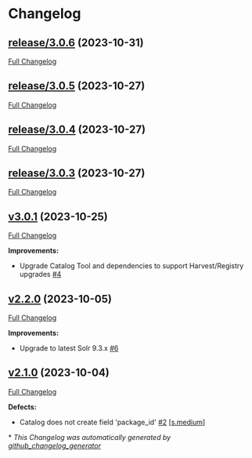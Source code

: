 # Changelog

## [release/3.0.6](https://github.com/NASA-PDS/registry-pds3-catalog/tree/release/3.0.6) (2023-10-31)

[Full Changelog](https://github.com/NASA-PDS/registry-pds3-catalog/compare/release/3.0.5...release/3.0.6)

## [release/3.0.5](https://github.com/NASA-PDS/registry-pds3-catalog/tree/release/3.0.5) (2023-10-27)

[Full Changelog](https://github.com/NASA-PDS/registry-pds3-catalog/compare/release/3.0.4...release/3.0.5)

## [release/3.0.4](https://github.com/NASA-PDS/registry-pds3-catalog/tree/release/3.0.4) (2023-10-27)

[Full Changelog](https://github.com/NASA-PDS/registry-pds3-catalog/compare/release/3.0.3...release/3.0.4)

## [release/3.0.3](https://github.com/NASA-PDS/registry-pds3-catalog/tree/release/3.0.3) (2023-10-27)

[Full Changelog](https://github.com/NASA-PDS/registry-pds3-catalog/compare/v3.0.1...release/3.0.3)

## [v3.0.1](https://github.com/NASA-PDS/registry-pds3-catalog/tree/v3.0.1) (2023-10-25)

[Full Changelog](https://github.com/NASA-PDS/registry-pds3-catalog/compare/v2.2.0...v3.0.1)

**Improvements:**

- Upgrade Catalog Tool and dependencies to support Harvest/Registry upgrades [\#4](https://github.com/NASA-PDS/registry-pds3-catalog/issues/4)

## [v2.2.0](https://github.com/NASA-PDS/registry-pds3-catalog/tree/v2.2.0) (2023-10-05)

[Full Changelog](https://github.com/NASA-PDS/registry-pds3-catalog/compare/v2.1.0...v2.2.0)

**Improvements:**

- Upgrade to latest Solr 9.3.x [\#6](https://github.com/NASA-PDS/registry-pds3-catalog/issues/6)

## [v2.1.0](https://github.com/NASA-PDS/registry-pds3-catalog/tree/v2.1.0) (2023-10-04)

[Full Changelog](https://github.com/NASA-PDS/registry-pds3-catalog/compare/02afba57097509d1452b4ac360c2a6a569abd8d9...v2.1.0)

**Defects:**

- Catalog does not create field 'package\_id' [\#2](https://github.com/NASA-PDS/registry-pds3-catalog/issues/2) [[s.medium](https://github.com/NASA-PDS/registry-pds3-catalog/labels/s.medium)]



\* *This Changelog was automatically generated by [github_changelog_generator](https://github.com/github-changelog-generator/github-changelog-generator)*
